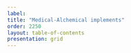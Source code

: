 ```yaml
---
label: 
title: "Medical-Alchemical implements"
order: 2250
layout: table-of-contents
presentation: grid
---
```

